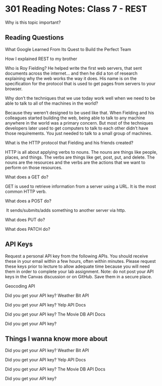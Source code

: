# 301 Reading Notes: Class 7 - REST
Why is this topic important?

## Reading Questions

What Google Learned From Its Quest to Build the Perfect Team

How I explained REST to my brother

Who is Roy Fielding? He helped write the first web servers, that sent documents across the internet… and then he did a ton of research explaining why the web works the way it does. His name is on the specification for the protocol that is used to get pages from servers to your browser.

Why don’t the techniques that we use today work well when we need to be able to talk to all of the machines in the world?


Because they weren’t designed to be used like that. When Fielding and his colleagues started building the web, being able to talk to any machine anywhere in the world was a primary concern. But most of the techniques developers later used to get computers to talk to each other didn’t have those requirements. You just needed to talk to a small group of machines.

What is the HTTP protocol that Fielding and his friends created?


HTTP is all about applying verbs to nouns. The nouns are things like people, places, and things. The verbs are things like get, post, put, and delete. The nouns are the resources and the verbs are the actions that we want to perform on those resources.

What does a GET do?

GET is used to retrieve information from a server using a URL. It is the most common HTTP verb.


What does a POST do?

 It sends/submits/adds something to another server via http.

What does PUT do?




What does PATCH do?

## API Keys

Request a personal API key from the following APIs. You should receive these in your email within a few hours, often within minutes. Please request these keys prior to lecture to allow adequate time because you will need them in order to complete your lab assignment. Note: do not post your API keys in the Canvas discussion or on GitHub. Save them in a secure place.

Geocoding API

Did you get your API key? Weather Bit API

Did you get your API key? Yelp API Docs

Did you get your API key? The Movie DB API Docs

Did you get your API key?



## Things I wanna know more about

Did you get your API key?
Weather Bit API

Did you get your API key?
Yelp API Docs

Did you get your API key?
The Movie DB API Docs

Did you get your API key?
